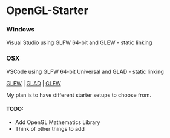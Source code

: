 # OpenGL-Starter
### Windows
Visual Studio using GLFW 64-bit and GLEW - static linking

### OSX
VSCode using GLFW 64-bit Universal and GLAD - static linking

[GLEW](http://glew.sourceforge.net/ " OpenGL Wrangler") |
[GLAD](https://glad.dav1d.de/ "Multi-Language Web Loader") |
[GLFW](https://www.glfw.org/ "An OpenGL library | GLFW")

My plan is to have different starter setups to choose from. 

#### TODO:
- Add OpenGL Mathematics Library
- Think of other things to add
